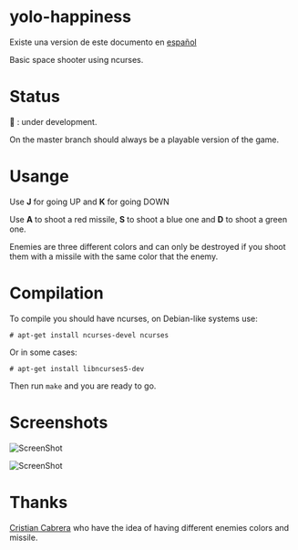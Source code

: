 yolo-happiness
==============

Existe una version de este documento en [español](https://github.com/fdipilla/yolo-happiness/blob/master/README.es.md)

Basic space shooter using ncurses.

# Status
:large_orange_diamond: : under development.

On the master branch should always be a playable version of the game.


# Usange
Use **J** for going UP and **K** for going DOWN

Use **A** to shoot a red missile, **S** to shoot a blue one and **D** to shoot a green one.

Enemies are three different colors and can only be destroyed if you shoot them with a missile with the same color that the enemy.

# Compilation
To compile you should have ncurses, on Debian-like systems use:

`# apt-get install ncurses-devel ncurses`

Or in some cases:

`# apt-get install libncurses5-dev`

Then run `make` and you are ready to go.


# Screenshots
![ScreenShot](/screenshot.png)

![ScreenShot](/screenshot-2.png)

# Thanks
[Cristian Cabrera](https://github.com/surrealcristian/) who have the idea of having different enemies colors and missile.
